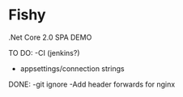# Fishy
.Net Core 2.0 SPA DEMO

TO DO:
-CI (jenkins?)
- appsettings/connection strings

DONE:
-git ignore
-Add header forwards for nginx
